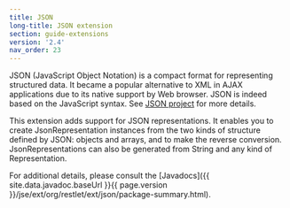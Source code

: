 ```yaml
---
title: JSON
long-title: JSON extension
section: guide-extensions
version: '2.4'
nav_order: 23
---
```

JSON (JavaScript Object Notation) is a compact format for representing
structured data. It became a popular alternative to XML in AJAX
applications due to its native support by Web browser. JSON is indeed
based on the JavaScript syntax. See [JSON
project](http://www.json.org/)
for more details.

This extension adds support for JSON representations. It enables you to
create JsonRepresentation instances from the two kinds of structure
defined by JSON: objects and arrays, and to make the reverse conversion.
JsonRepresentations can also be generated from String and any kind of
Representation.

For additional details, please consult the
[Javadocs]({{ site.data.javadoc.baseUrl }}{{ page.version }}/jse/ext/org/restlet/ext/json/package-summary.html).
